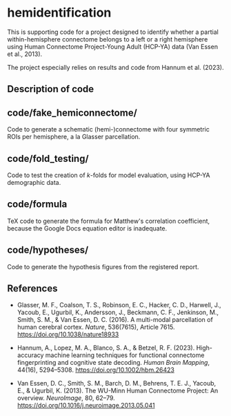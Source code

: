 # hemidentification

This is supporting code for a project designed to identify whether a
partial within-hemisphere connectome belongs to a left or a right hemisphere
using Human Connectome Project-Young Adult (HCP-YA) data
(Van Essen et al., 2013).

The project especially relies on results and code from Hannum et al. (2023).

## Description of code

## code/fake_hemiconnectome/

Code to generate a schematic (hemi-)connectome with four symmetric ROIs per
hemisphere, a la Glasser parcellation.

## code/fold_testing/

Code to test the creation of *k*-folds for model evaluation, using HCP-YA
demographic data.

## code/formula

TeX code to generate the formula for Matthew's correlation coefficient, because
the Google Docs equation editor is inadequate.

## code/hypotheses/

Code to generate the hypothesis figures from the registered report.



## References

 - Glasser, M. F., Coalson, T. S., Robinson, E. C., Hacker, C. D., Harwell, J.,
    Yacoub, E., Ugurbil, K., Andersson, J., Beckmann, C. F., Jenkinson, M.,
    Smith, S. M., & Van Essen, D. C. (2016).
    A multi-modal parcellation of human cerebral cortex. *Nature*, 536(7615),
    Article 7615. https://doi.org/10.1038/nature18933

 - Hannum, A., Lopez, M. A., Blanco, S. A., & Betzel, R. F. (2023).
    High-accuracy machine learning techniques for functional connectome
    fingerprinting and cognitive state decoding. *Human Brain Mapping*, 44(16),
    5294–5308. https://doi.org/10.1002/hbm.26423

 - Van Essen, D. C., Smith, S. M., Barch, D. M., Behrens, T. E. J., Yacoub, E.,
    & Ugurbil, K. (2013). The WU-Minn Human Connectome Project: An overview.
    *NeuroImage*, 80, 62–79. https://doi.org/10.1016/j.neuroimage.2013.05.041

